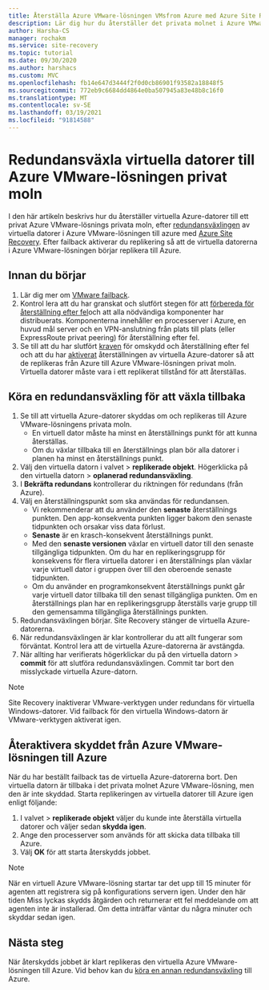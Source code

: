 ```yaml
---
title: Återställa Azure VMware-lösningen VMsfrom Azure med Azure Site Recovery
description: Lär dig hur du återställer det privata molnet i Azure VMware-lösningen efter en redundansväxling till Azure under haveri beredskap.
author: Harsha-CS
manager: rochakm
ms.service: site-recovery
ms.topic: tutorial
ms.date: 09/30/2020
ms.author: harshacs
ms.custom: MVC
ms.openlocfilehash: fb14e647d3444f2f0d0cb86901f93582a18848f5
ms.sourcegitcommit: 772eb9c6684dd4864e0ba507945a83e48b8c16f0
ms.translationtype: MT
ms.contentlocale: sv-SE
ms.lasthandoff: 03/19/2021
ms.locfileid: "91814588"
---
```

# <a name="fail-back-vms-to-azure-vmware-solution-private-cloud"></a>Redundansväxla virtuella datorer till Azure VMware-lösningen privat moln

I den här artikeln beskrivs hur du återställer virtuella Azure-datorer till ett privat Azure VMware-lösnings privata moln, efter [redundansväxlingen](avs-tutorial-failover.md) av virtuella datorer i Azure VMware-lösningen till azure med [Azure Site Recovery](site-recovery-overview.md). Efter failback aktiverar du replikering så att de virtuella datorerna i Azure VMware-lösningen börjar replikera till Azure.

## <a name="before-you-start"></a>Innan du börjar

1. Lär dig mer om [VMware failback](failover-failback-overview.md#vmwarephysical-reprotectionfailback). 
2. Kontrol lera att du har granskat och slutfört stegen för att [förbereda för återställning efter fel](vmware-azure-prepare-failback.md)och att alla nödvändiga komponenter har distribuerats. Komponenterna innehåller en processerver i Azure, en huvud mål server och en VPN-anslutning från plats till plats (eller ExpressRoute privat peering) för återställning efter fel.
3. Se till att du har slutfört [kraven](avs-tutorial-reprotect.md#before-you-begin) för omskydd och återställning efter fel och att du har [aktiverat](avs-tutorial-reprotect.md#enable-reprotection) återställningen av virtuella Azure-datorer så att de replikeras från Azure till Azure VMware-lösningen privat moln. Virtuella datorer måste vara i ett replikerat tillstånd för att återställas.




## <a name="run-a-failover-to-fail-back"></a>Köra en redundansväxling för att växla tillbaka

1. Se till att virtuella Azure-datorer skyddas om och replikeras till Azure VMware-lösningens privata moln.
    - En virtuell dator måste ha minst en återställnings punkt för att kunna återställas.
    - Om du växlar tillbaka till en återställnings plan bör alla datorer i planen ha minst en återställnings punkt.
2. Välj den virtuella datorn i valvet > **replikerade objekt**. Högerklicka på den virtuella datorn > **oplanerad redundansväxling**.
3. I **Bekräfta redundans** kontrollerar du riktningen för redundans (från Azure).
4. Välj en återställningspunkt som ska användas för redundansen.
    - Vi rekommenderar att du använder den **senaste** återställnings punkten. Den app-konsekventa punkten ligger bakom den senaste tidpunkten och orsakar viss data förlust.
    - **Senaste** är en krasch-konsekvent återställnings punkt.
    - Med den **senaste versionen** växlar en virtuell dator till den senaste tillgängliga tidpunkten. Om du har en replikeringsgrupp för konsekvens för flera virtuella datorer i en återställnings plan växlar varje virtuell dator i gruppen över till den oberoende senaste tidpunkten.
    - Om du använder en programkonsekvent återställnings punkt går varje virtuell dator tillbaka till den senast tillgängliga punkten. Om en återställnings plan har en replikeringsgrupp återställs varje grupp till den gemensamma tillgängliga återställnings punkten.
5. Redundansväxlingen börjar. Site Recovery stänger de virtuella Azure-datorerna.
6. När redundansväxlingen är klar kontrollerar du att allt fungerar som förväntat. Kontrol lera att de virtuella Azure-datorerna är avstängda. 
7. När allting har verifierats högerklickar du på den virtuella datorn > **commit** för att slutföra redundansväxlingen. Commit tar bort den misslyckade virtuella Azure-datorn. 

> [!NOTE]
> Site Recovery inaktiverar VMware-verktygen under redundans för virtuella Windows-datorer. Vid failback för den virtuella Windows-datorn är VMware-verktygen aktiverat igen. 




## <a name="reprotect-from-azure-vmware-solution-to-azure"></a>Återaktivera skyddet från Azure VMware-lösningen till Azure

När du har beställt failback tas de virtuella Azure-datorerna bort. Den virtuella datorn är tillbaka i det privata molnet Azure VMware-lösning, men den är inte skyddad. Starta replikeringen av virtuella datorer till Azure igen enligt följande:

1. I valvet > **replikerade objekt** väljer du kunde inte återställa virtuella datorer och väljer sedan **skydda igen**.
2. Ange den processerver som används för att skicka data tillbaka till Azure.
3. Välj **OK** för att starta återskydds jobbet.

> [!NOTE]
> När en virtuell Azure VMware-lösning startar tar det upp till 15 minuter för agenten att registrera sig på konfigurations servern igen. Under den här tiden Miss lyckas skydds åtgärden och returnerar ett fel meddelande om att agenten inte är installerad. Om detta inträffar väntar du några minuter och skyddar sedan igen.

## <a name="next-steps"></a>Nästa steg

När återskydds jobbet är klart replikeras den virtuella Azure VMware-lösningen till Azure. Vid behov kan du [köra en annan redundansväxling](avs-tutorial-failover.md) till Azure.

